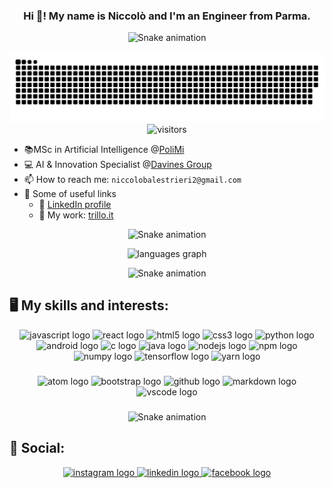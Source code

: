 <h3 align="center">Hi 👋! My name is Niccolò and I'm an Engineer from Parma.</h3>

<div align = "center">
  <img src="https://raw.githubusercontent.com/andreasbm/readme/master/assets/lines/fire.png" alt="Snake animation" />
</div>

<br clear="both">
<div align = "center">
  <img src="https://raw.githubusercontent.com/NiccoloBalestrieri/NiccoloBalestrieri/output/github-contribution-grid-snake-dark.svg" alt="Snake animation" />
</div>

<div align="center">
  <img src="https://visitor-badge.laobi.icu/badge?page_id=NiccoloBalestrieri" alt="visitors" />
</div>

<span style="white-space: pre-line"></span>

- :books:MSc in Artificial Intelligence @[PoliMi](https://www.polimi.it/)
- :computer: AI & Innovation Specialist @[Davines Group](https://it.davines.com/)
- 📫 How to reach me: ```niccolobalestrieri2@gmail.com```
- :link: Some of useful links
  - :eyes: [LinkedIn profile](https://www.linkedin.com/in/niccolò-balestrieri-91a386252/)
  - 👷 My work: [trillo.it](https://www.trilloparrucchieri.it/)
  
<div align = "center">
  <img src="https://raw.githubusercontent.com/andreasbm/readme/master/assets/lines/fire.png" alt="Snake animation" />
</div>

<span style="white-space: pre-line"></span>

<div align="center">

  <img src="https://github-readme-stats.vercel.app/api/top-langs?username=NiccoloBalestrieri&locale=en&hide_title=false&layout=compact&card_width=320&langs_count=5&theme=dark&hide_border=false" height="155" alt="languages graph"  />
</div>

<span style="white-space: pre-line"></span>

<div align = "center">
  <img src="https://raw.githubusercontent.com/andreasbm/readme/master/assets/lines/fire.png" alt="Snake animation" />
</div>


###

<h2> 🖥️ My skills and interests: </h2>
<span style="white-space: pre-line"></span>
<span style="white-space: pre-line"></span>

<div align="center">
  <img src="https://cdn.jsdelivr.net/gh/devicons/devicon/icons/javascript/javascript-original.svg" height="50" width="64" alt="javascript logo"  />
  <img src="https://cdn.jsdelivr.net/gh/devicons/devicon/icons/react/react-original.svg" height="50" width="64" alt="react logo"  />
  <img src="https://cdn.jsdelivr.net/gh/devicons/devicon/icons/html5/html5-original.svg" height="50" width="64" alt="html5 logo"  />
  <img src="https://cdn.jsdelivr.net/gh/devicons/devicon/icons/css3/css3-original.svg" height="50" width="64" alt="css3 logo"  />
  <img src="https://cdn.jsdelivr.net/gh/devicons/devicon/icons/python/python-original.svg" height="50" width="64" alt="python logo"  />
  <img src="https://cdn.jsdelivr.net/gh/devicons/devicon/icons/android/android-original.svg" height="50" width="64" alt="android logo"  />
  <img src="https://cdn.jsdelivr.net/gh/devicons/devicon/icons/c/c-original.svg" height="50" width="64" alt="c logo"  />
  <img src="https://cdn.jsdelivr.net/gh/devicons/devicon/icons/java/java-original.svg" height="50" width="64" alt="java logo"  />
  <img src="https://cdn.jsdelivr.net/gh/devicons/devicon/icons/nodejs/nodejs-original.svg" height="50" width="64" alt="nodejs logo"  />
  <img src="https://cdn.jsdelivr.net/gh/devicons/devicon/icons/npm/npm-original-wordmark.svg" height="50" width="64" alt="npm logo"  />
  <img src="https://cdn.jsdelivr.net/gh/devicons/devicon/icons/numpy/numpy-original.svg" height="50" width="64" alt="numpy logo"  />
  <img src="https://cdn.jsdelivr.net/gh/devicons/devicon/icons/tensorflow/tensorflow-original.svg" height="50" width="64" alt="tensorflow logo"  />
  <img src="https://cdn.jsdelivr.net/gh/devicons/devicon/icons/yarn/yarn-original.svg" height="50" width="64" alt="yarn logo"  />
</div>

<span style="white-space: pre-line"></span>

###

###

<span style="white-space: pre-line"></span>

<div align="center">
  <img src="https://cdn.jsdelivr.net/gh/devicons/devicon/icons/atom/atom-original.svg" height="40" width="52" alt="atom logo"  />
  <img src="https://cdn.jsdelivr.net/gh/devicons/devicon/icons/bootstrap/bootstrap-original.svg" height="40" width="52" alt="bootstrap logo"  />
  <img src="https://cdn.jsdelivr.net/gh/devicons/devicon/icons/github/github-original.svg" height="40" width="52" alt="github logo"  />
  <img src="https://cdn.jsdelivr.net/gh/devicons/devicon/icons/markdown/markdown-original.svg" height="40" width="52" alt="markdown logo"  />
  <img src="https://cdn.jsdelivr.net/gh/devicons/devicon/icons/vscode/vscode-original.svg" height="40" width="52" alt="vscode logo"  />
</div>

###

<div align = "center">
  <img src="https://raw.githubusercontent.com/andreasbm/readme/master/assets/lines/fire.png" alt="Snake animation" />
</div>

###

<h2> 🦊 Social: </h2>
<span style="white-space: pre-line"></span>
<span style="white-space: pre-line"></span>

<div align="center">
  <a href="https://www.instagram.com/niccolo.balestrieri/" target="_blank">
    <img src="https://img.shields.io/static/v1?message=Instagram&logo=instagram&label=&color=E4405F&logoColor=white&labelColor=&style=for-the-badge" height="35" alt="instagram logo"  />
  </a>
  
  <a href="https://www.linkedin.com/in/niccolò-balestrieri-91a386252/" target="_blank">
    <img src="https://img.shields.io/static/v1?message=LinkedIn&logo=linkedin&label=&color=0077B5&logoColor=white&labelColor=&style=for-the-badge" height="35" alt="linkedin logo"  />
  </a>
  
  <a href="https://www.facebook.com/nicolo.balestrieri.5/" target="_blank">
    <img src="https://img.shields.io/static/v1?message=Facebook&logo=facebook&label=&color=1877F2&logoColor=white&labelColor=&style=for-the-badge" height="35" alt="facebook logo"  />
  </a>
 
</div>

###
